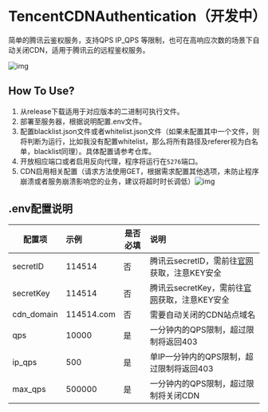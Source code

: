 # TencentCDNAuthentication（开发中）
简单的腾讯云鉴权服务，支持QPS IP_QPS 等限制，也可在高响应次数的场景下自动关闭CDN，适用于腾讯云的远程鉴权服务。

![img](https://qcloudimg.tencent-cloud.cn/image/document/d26215edda04745d6fdee7d68ef64cc5.jpg)

## How To Use?

1. 从release下载适用于对应版本的二进制可执行文件。
2. 部署至服务器，根据说明配置.env文件。
3. 配置blacklist.json文件或者whitelist.json文件（如果未配置其中一个文件，则将判断为运行，比如我没有配置whitelist，那么将所有路径及referer视为白名单，blacklist同理）。具体配置请参考仓库。
4. 开放相应端口或者启用反向代理，程序将运行在`5276`端口。
5. CDN启用相关配置（请求方法使用GET，根据需求配置其他选项，未防止程序崩溃或者服务崩溃影响您的业务，建议将超时时长调低）![img](https://qcloudimg.tencent-cloud.cn/image/document/b9a476dda2f433adc8dc49d0d263d4aa.png)



## .env配置说明

| 配置项     | 示例       | 是否必填 | 说明                                                         |
| ---------- | :--------- | -------- | :----------------------------------------------------------- |
| secretID   | 114514     | 否       | 腾讯云secretID，需前往[官网](https://console.cloud.tencent.com/cam/capi)获取，注意KEY安全 |
| secretKey  | 114514     | 否       | 腾讯云secretKey，需前往[官网](https://console.cloud.tencent.com/cam/capi)获取，注意KEY安全 |
| cdn_domain | 114514.com | 否       | 需要自动关闭的CDN站点域名                                    |
| qps        | 10000      | 是       | 一分钟内的QPS限制，超过限制将返回403                         |
| ip_qps     | 500        | 是       | 单IP一分钟内的QPS限制，超过限制将返回403                     |
| max_qps    | 500000     | 是       | 一分钟内的QPS限制，超过限制将关闭CDN                         |
